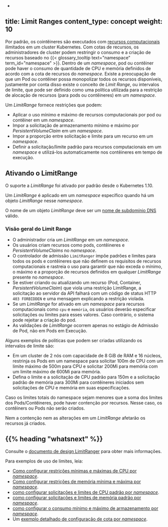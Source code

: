 - 
title: Limit Ranges
content_type: concept
weight: 10
---

<!-- overview -->

Por padrão, os cointêineres são executados com [recursos computacionais]((/docs/concepts/configuration/manage-resources-containers/)) ilimitados em um cluster Kubernetes. Com cotas de recursos, os administradores de cluster podem restringir o consumo e a criação de recursos baseado no {{< glossary_tooltip text="namespace" term_id="namespace" >}}. Dentro de um _namespace_, pod ou contêiner pode haver o consumo de quantidade de CPU e memória definidos de acordo com a cota de recursos do _namespace_. Existe a preocupação de que um Pod ou contêiner possa monopolizar todos os recursos disponíveis, justamente por conta disso existe o conceito de _Limit Range_, ou intervalos de limite, que pode ser definido como uma política utilizada para a restrição de alocação de recursos (para pods ou contêineres) em um _namespace_.

<!-- body -->

Um _LimitRange_ fornece restrições que podem:

- Aplicar o uso mínimo e máximo de recursos computacionais por pod ou contêiner em um _namespace_.
- Impor a solicitação de armazenamento mínimo e máximo por _PersistentVolumeClaim_ em um _namespace_.
- Impor a proporção entre solicitação e limite para um recurso em um _namespace_.
- Definir a solicitação/limite padrão para recursos computacionais em um _namespace_ e utilizá-los automaticamente nos contêineres em tempo de execução.

## Ativando o LimitRange

O suporte a _LimitRange_ foi ativado por padrão desde o Kubernetes 1.10.

Um _LimitRange_ é aplicado em um _namespace_ específico quando há um objeto _LimitRange_ nesse _namespace_.

O nome de um objeto _LimitRange_ deve ser um [nome de subdomínio DNS](/docs/concepts/overview/working-with-objects/names#dns-subdomain-names) válido.

### Visão geral do Limit Range

- O administrador cria um _LimitRange_ em um _namespace_.
- Os usuários criam recursos como pods, contêineres e _PersistentVolumeClaims_ no _namespace_.
- O controlador de admissão `LimitRanger` impõe padrões e limites para todos os pods e contêineres que não definem os requisitos de recursos computacionais e rastreia o uso para garantir que não exceda o mínimo, o máximo e a proporção de recursos definidos em qualquer _LimitRange_ presente no _namespace_.
- Se estiver criando ou atualizando um recurso (Pod, Container, _PersistentVolumeClaim_) que viola uma restrição LimitRange, a solicitação ao servidor da API falhará com um código de status HTTP `403 FORBIDDEN` e uma mensagem explicando a restrição violada.
- Se um _LimitRange_ for ativado em um _namespace_ para recursos computacionais como `cpu` e `memória`, os usuários deverão especificar solicitações ou limites para esses valores. Caso contrário, o sistema pode rejeitar a criação do pod.
- As validações de _LimitRange_ ocorrem apenas no estágio de Admissão de Pod, não em Pods em Execução.

Alguns exemplos de politicas que podem ser criadas utilizando os intervalos de limite são:

- Em um cluster de 2 nós com capacidade de 8 GiB de RAM e 16 núcleos, restrinja os Pods em um namespace para solicitar 100m de CPU com um limite máximo de 500m para CPU e solicitar 200Mi para memória com um limite máximo de 600Mi para memória.
- Defina o limite e a solicitação de CPU padrão para 150m e a solicitação padrão de memória para 300Mi para contêineres iniciados sem solicitações de CPU e memória em suas especificações.

Caso os limites totais do namespace sejam menores que a soma dos limites dos Pods/Contêineres, pode haver contenção por recursos. Nesse caso, os contêiners ou Pods não serão criados.

Nem a contenção nem as alterações em um _LimitRange_ afetarão os recursos já criados.

## {{% heading "whatsnext" %}}

Consulte o [documento de design LimitRanger](https://git.k8s.io/community/contributors/design-proposals/resource-management/admission_control_limit_range.md) para obter mais informações.

Para exemplos de uso de limites, leia:

- [Como configurar restrições mínimas e máximas de CPU por _namespace_](/docs/tasks/administer-cluster/manage-resources/cpu-constraint-_namespace_/).
- [Como configurar restrições de memória mínima e máxima por _namespace_](/docs/tasks/administer-cluster/manage-resources/memory-constraint-_namespace_/).
- [como configurar solicitações e limites de CPU padrão por _namespace_](/docs/tasks/administer-cluster/manage-resources/cpu-default-_namespace_/).
- [como configurar solicitações e limites de memória padrão por _namespace_](/docs/tasks/administer-cluster/manage-resources/memory-default-_namespace_/).
- [como configurar o consumo mínimo e máximo de armazenamento por _namespace_](/docs/tasks/administer-cluster/limit-storage-consumption/#limitrange-to-limit-requests-for-storage).
- Um [exemplo detalhado de configuração de cota por _namespace_](/docs/tasks/administer-cluster/manage-resources/quota-memory-cpu-_namespace_/).

